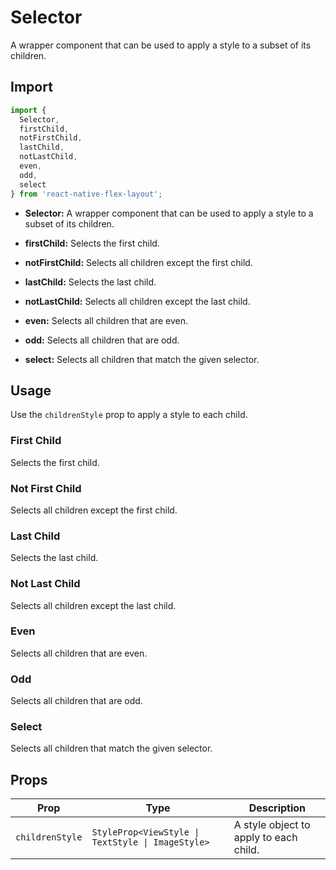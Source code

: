 # Selector

A wrapper component that can be used to apply a style to a subset of its children.

## Import

```js
import {
  Selector,
  firstChild,
  notFirstChild,
  lastChild,
  notLastChild,
  even,
  odd,
  select
} from 'react-native-flex-layout';
```

- **Selector:** A wrapper component that can be used to apply a style to a subset of its children.


- **firstChild:** Selects the first child.
- **notFirstChild:** Selects all children except the first child.
- **lastChild:** Selects the last child.
- **notLastChild:** Selects all children except the last child.
- **even:** Selects all children that are even.
- **odd:** Selects all children that are odd.
- **select:** Selects all children that match the given selector.

## Usage

Use the `childrenStyle` prop to apply a style to each child.

### First Child

Selects the first child.

### Not First Child

Selects all children except the first child.

### Last Child

Selects the last child.

### Not Last Child

Selects all children except the last child.

### Even

Selects all children that are even.

### Odd

Selects all children that are odd.

### Select

Selects all children that match the given selector.

## Props

| Prop            | Type                                              | Description                            |
|-----------------|---------------------------------------------------|----------------------------------------|
| `childrenStyle` | `StyleProp<ViewStyle \| TextStyle \| ImageStyle>` | A style object to apply to each child. |
